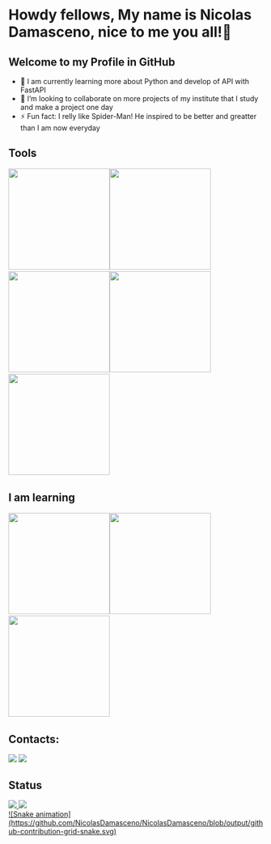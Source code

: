 # Howdy fellows, My name is Nicolas Damasceno, nice to me you all!👋
## Welcome to my Profile in GitHub
<i class="devicon-fastapi-plain-wordmark"></i>

- 🌱 I am currently learning more about Python and develop of API with FastAPI
- 👯 I’m looking to collaborate on more projects of my institute that I study and make a project one day
- ⚡ Fun fact: I relly like Spider-Man! He inspired to be better and greatter than I am now everyday

## Tools
<img loading="lazy" src="https://cdn.jsdelivr.net/gh/devicons/devicon@latest/icons/python/python-original-wordmark.svg" width="200" height="200"/><img loading="lazy" src="https://cdn.jsdelivr.net/gh/devicons/devicon@latest/icons/javascript/javascript-original.svg" width="200" height="200"/><img loading="lazy" src="https://cdn.jsdelivr.net/gh/devicons/devicon@latest/icons/html5/html5-original-wordmark.svg" width="200" height="200"/><img loading="lazy" src="https://cdn.jsdelivr.net/gh/devicons/devicon@latest/icons/css3/css3-original-wordmark.svg" width="200" height="200"/><img loading="lazy" src="https://cdn.jsdelivr.net/gh/devicons/devicon@latest/icons/mysql/mysql-original-wordmark.svg" width="200" height="200"/>

## I am learning
<img loading="lazy" src="https://cdn.jsdelivr.net/gh/devicons/devicon@latest/icons/django/django-plain-wordmark.svg" width="200" height="200"/><img loading="lazy" src="https://cdn.jsdelivr.net/gh/devicons/devicon@latest/icons/fastapi/fastapi-original-wordmark.svg" width="200" height="200"/><img loading="lazy" src="https://cdn.jsdelivr.net/gh/devicons/devicon@latest/icons/linux/linux-original.svg" width="200" height="200"/>

## Contacts:

<div>
<a href="https://instagram.com/nic0lasdamasceno" target="_blank"><img loading="lazy" src="https://img.shields.io/badge/-Instagram-%23E4405F?style=for-the-badge&logo=instagram&logoColor=white" target="_blank"></a>
<a href = "mailto:nicolasbackprogrammer@gmail.com"><img loading="lazy" src="https://img.shields.io/badge/Gmail-D14836?style=for-the-badge&logo=gmail&logoColor=white" target="_blank"></a>
<!--<a href="https://www.linkedin.com/in/seu-usuário-linkedln-aqui" target="_blank"><img loading="lazy" src="https://img.shields.io/badge/-LinkedIn-%230077B5?style=for-the-badge&logo=linkedin&logoColor=white" target="_blank"></a>!-->
</div>

## Status
<div>
<a href="https://github.com/NicolasDamasceno">
<img loading="lazy" height="180em" src="https://github-readme-stats.vercel.app/api/top-langs/?username=NicolasDamasceno&layout=compact&langs_count=7&theme=dracula"/>
<img loading="lazy" height="180em" src="https://github-readme-stats.vercel.app/api?username=NicolasDamasceno&show_icons=true&theme=dracula&include_all_commits=true&count_private=true"/>
</div>
![Snake animation](https://github.com/NicolasDamasceno/NicolasDamasceno/blob/output/github-contribution-grid-snake.svg)
